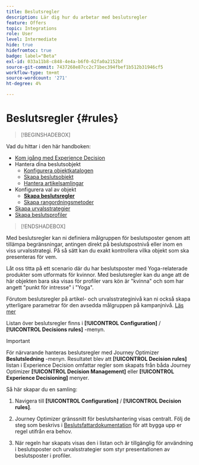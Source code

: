 ```yaml
---
title: Beslutsregler
description: Lär dig hur du arbetar med beslutsregler
feature: Offers
topic: Integrations
role: User
level: Intermediate
hide: true
hidefromtoc: true
badge: label="Beta"
exl-id: 033a11b8-c848-4e4a-b6f0-62fa0a2152bf
source-git-commit: 7437268e87cc2c71bec394fbef1b512b31946cf5
workflow-type: tm+mt
source-wordcount: '271'
ht-degree: 4%

---
```


# Beslutsregler {#rules}

>[!BEGINSHADEBOX]

Vad du hittar i den här handboken:

* [Kom igång med Experience Decision](gs-experience-decisioning.md)
* Hantera dina beslutsobjekt
   * [Konfigurera objektkatalogen](catalogs.md)
   * [Skapa beslutsobjekt](items.md)
   * [Hantera artikelsamlingar](collections.md)
* Konfigurera val av objekt
   * **[Skapa beslutsregler](rules.md)**
   * [Skapa rangordningsmetoder](ranking.md)
* [Skapa urvalsstrategier](selection-strategies.md)
* [Skapa beslutsprofiler](create-decision.md)

>[!ENDSHADEBOX]

Med beslutsregler kan ni definiera målgruppen för beslutsposter genom att tillämpa begränsningar, antingen direkt på beslutspostnivå eller inom en viss urvalsstrategi. På så sätt kan du exakt kontrollera vilka objekt som ska presenteras för vem.

Låt oss titta på ett scenario där du har beslutsposter med Yoga-relaterade produkter som utformats för kvinnor. Med beslutsregler kan du ange att de här objekten bara ska visas för profiler vars kön är &quot;kvinna&quot; och som har angett &quot;punkt för intresse&quot; i &quot;Yoga&quot;.

Förutom beslutsregler på artikel- och urvalsstrateginivå kan ni också skapa ytterligare parametrar för den avsedda målgruppen på kampanjnivå. [Läs mer](../campaigns/create-campaign.md)

Listan över beslutsregler finns i **[!UICONTROL Configuration]** / **[!UICONTROL Decisions rules]** -menyn.

<!--![](assets/decision-rules-list.png)-->

>[!IMPORTANT]
>
>För närvarande hanteras beslutsregler med Journey Optimizer **Beslutsledning** -menyn. Resultatet blev att **[!UICONTROL Decision rules]** listan i Experience Decision omfattar regler som skapats från båda Journey Optimizer **[!UICONTROL Decision Management]** eller **[!UICONTROL Experience Decisioning]** menyer.

Så här skapar du en samling:

1. Navigera till **[!UICONTROL Configuration]** / **[!UICONTROL Decision rules]**.
1. Journey Optimizer gränssnitt för beslutshantering visas centralt. Följ de steg som beskrivs i [Beslutsfattardokumentation](../offers/offer-library/creating-decision-rules.md) för att bygga upp er regel utifrån era behov.

1. När regeln har skapats visas den i listan och är tillgänglig för användning i beslutsposter och urvalsstrategier som styr presentationen av beslutsposter i profiler.
